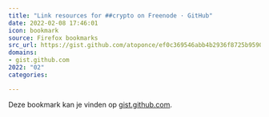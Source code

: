 ```yaml
---
title: "Link resources for ##crypto on Freenode · GitHub"
date: 2022-02-08 17:46:01
icon: bookmark
source: Firefox bookmarks
src_url: https://gist.github.com/atoponce/ef0c369546abb4b2936f8725b95909f6
domains:
- gist.github.com
2022: "02"
categories:

---
```

Deze bookmark kan je vinden op [gist.github.com](https://gist.github.com/atoponce/ef0c369546abb4b2936f8725b95909f6).
